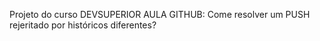 Projeto do curso DEVSUPERIOR
AULA GITHUB: Come resolver um PUSH rejeritado por históricos diferentes?
